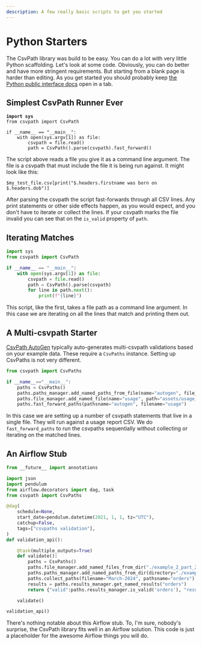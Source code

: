 ```yaml
---
description: A few really basic scripts to get you started
---
```


# Python Starters

The CsvPath library was build to be easy. You can do a lot with very little Python scaffolding. Let's look at some code. Obviously, you can do better and have more stringent requirements. But starting from a blank page is harder than editing. As you get started you should probably keep [the Python public interface docs](https://csvpath.github.io/csvpath/csvpath.html) open in a tab.

## Simplest CsvPath Runner Ever

<pre class="language-python"><code class="lang-python"><strong>import sys
</strong>from csvpath import CsvPath

if __name__ == "__main__":
    with open(sys.argv[1]) as file:
        csvpath = file.read()
        path = CsvPath().parse(csvpath).fast_forward()
</code></pre>

The script above reads a file you give it as a command line argument. The file is a csvpath that must include the file it is being run against.  It might look like this:&#x20;

```
$my_test_file.csv[print("$.headers.firstname was born on $.headers.dob")]
```

After parsing the csvpath the script fast-forwards through all CSV lines. Any print statements or other side effects happen, as you would expect, and you don't have to iterate or collect the lines. If your csvpath marks the file invalid you can see that on the `is_valid` property of `path`.

## Iterating Matches

```python
import sys
from csvpath import CsvPath

if __name__ == "__main__":
    with open(sys.argv[1]) as file:
        csvpath = file.read()
        path = CsvPath().parse(csvpath)
        for line in path.next():
            print(f"{line}")
```

This script, like the first, takes a file path as a command line argument. In this case we are iterating on all the lines that match and printing them out.

## A Multi-csvpath Starter

[CsvPath AutoGen](https://autogen.csvpath.org/) typically auto-generates multi-csvpath validations based on your example data. These require a `CsvPaths` instance. Setting up CsvPaths is not very different.

```python
from csvpath import CsvPaths

if __name__=="__main__":
    paths = CsvPaths()
    paths.paths_manager.add_named_paths_from_file(name="autogen", file_path="assets/created_by_autogen.csvpath")
    paths.file_manager.add_named_file(name="usage", path="assets/usage_report_excerpt.csv")
    paths.fast_forward_paths(pathsname="autogen", filename="usage")
```

In this case we are setting up a number of csvpath statements that live in a single file. They will run against a usage report CSV. We do `fast_forward_paths` to run the csvpaths sequentially without collecting or iterating on the matched lines.

## An Airflow Stub

```python
from __future__ import annotations

import json
import pendulum
from airflow.decorators import dag, task
from csvpath import CsvPaths

@dag(
    schedule=None,
    start_date=pendulum.datetime(2021, 1, 1, tz="UTC"),
    catchup=False,
    tags=["csvpaths validation"],
)
def validation_api():

    @task(multiple_outputs=True)
    def validate():
        paths = CsvPaths()
        paths.file_manager.add_named_files_from_dir("./example_2_part_2/csvs")
        paths.paths_manager.add_named_paths_from_dir(directory="./example_2_part_2/csvpaths")
        paths.collect_paths(filename="March-2024", pathsname="orders")
        results = paths.results_manager.get_named_results("orders")
        return {"valid":paths.results_manager.is_valid('orders'), "results_count":len(paths.results_manager.get_named_results('orders'))}

    validate()

validation_api()    
```

There's nothing notable about this Airflow stub. To, I'm sure, nobody's surprise, the CsvPath library fits well in an Airflow solution. This code is just a placeholder for the awesome Airflow things you will do.
